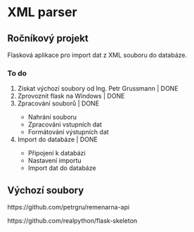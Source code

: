 <h1>XML parser</h1>
<h2>Ročníkový projekt</h2>
<p>Flasková aplikace pro import dat z XML souboru do databáze.</p>
<h3>To do</h3>
<ol>
  <li>Získat výchozí soubory od Ing. Petr Grussmann | DONE</li>
  <li>Zprovoznit flask na Windows | DONE</li>
  <li>Zpracování souborů | DONE</li>
  <ul>
    <li>Nahrání souboru</li>
    <li>Zpracování vstupních dat</li>
    <li>Formátování výstupních dat</li>
  </ul>
  <li>Import do databáze | DONE</li>
  <ul>
    <li>Připojení k databázi</li>
    <li>Nastavení importu</li>
    <li>Import dat do databáze</li>
  </ul>
</ol>
<h2>Výchozí soubory</h2>
<p>https://github.com/petrgru/remenarna-api</p>
<p>https://github.com/realpython/flask-skeleton</p>
